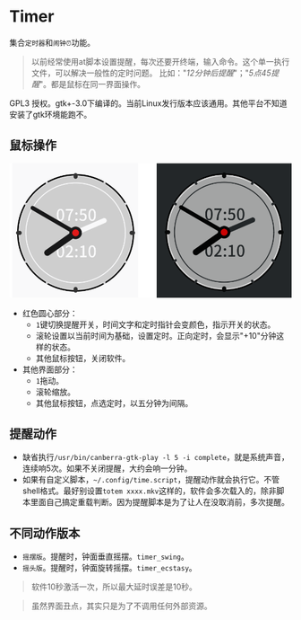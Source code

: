 # Timer

集合`定时器`和`闹钟⏰`功能。
> 以前经常使用at脚本设置提醒，每次还要开终端，输入命令。这个单一执行文件，可以解决一般性的定时问题。
> 比如："*12分钟后提醒*"；"*5点45提醒*"。都是鼠标在同一界面操作。

GPL3 授权。gtk+-3.0下编译的。当前Linux发行版本应该通用。其他平台不知道安装了gtk环境能跑不。

## 鼠标操作

![Alt text](shot0.png)

* 红色圆心部分：
    * `1`键切换提醒开关，时间文字和定时指针会变颜色，指示开关的状态。
    * 滚轮设置以当前时间为基础，设置定时。正向定时，会显示"+10"分钟这样的状态。
    * 其他鼠标按钮，关闭软件。
* 其他界面部分：
    * `1`拖动。
    * 滚轮缩放。
    * 其他鼠标按钮，点选定时，以五分钟为间隔。

## 提醒动作
* 缺省执行`/usr/bin/canberra-gtk-play -l 5 -i complete`，就是系统声音，连续响5次。如果不关闭提醒，大约会响一分钟。
* 如果有自定义脚本，`~/.config/time.script`，提醒动作就会执行它。不管shell格式。最好别设置`totem xxxx.mkv`这样的，软件会多次载入的，除非脚本里面自己搞定重载判断。因为提醒脚本是为了让人在没取消前，多次提醒。

## 不同动作版本
* `摇摆版`。提醒时，钟面垂直摇摆。`timer_swing`。
* `摇头版`。提醒时，钟面旋转摇摆。`timer_ecstasy`。

> 软件10秒激活一次，所以最大延时误差是10秒。

>虽然界面丑点，其实只是为了不调用任何外部资源。
